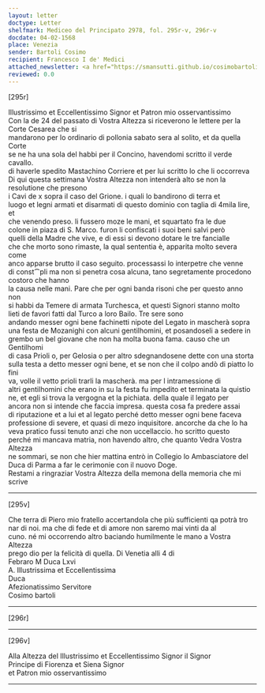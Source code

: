```yaml
---
layout: letter
doctype: Letter
shelfmark: Mediceo del Principato 2978, fol. 295r-v, 296r-v
docdate: 04-02-1568
place: Venezia
sender: Bartoli Cosimo
recipient: Francesco I de' Medici
attached_newsletter: <a href="https://smansutti.github.io/cosimobartoli/texts/3080_004/">3080_004</a>
reviewed: 0.0
---
```


[295r]  
  
  
Illustrissimo et Eccellentissimo Signor et Patron mio osservantissimo  
Con la de 24 del passato di Vostra Altezza si riceverono le lettere per la Corte Cesarea che si  
mandarono per lo ordinario di pollonia sabato sera al solito, et da quella Corte  
se ne ha una sola del habbi per il Concino, havendomi scritto il verde cavallo.  
di haverle spedito Mastachino Corriere et per lui scritto lo che li occorreva  
Di qui questa settimana Vostra Altezza non intenderà alto se non la resolutione che presono  
i Cavi de x sopra il caso del Grione. i quali lo bandirono di terra et  
luogo et legni armati et disarmati di questo dominio con taglia di 4mila lire, et  
che venendo preso. li fussero moze le mani, et squartato fra le due  
colone in piaza di S. Marco. furon li confiscati i suoi beni salvi però  
quelli della Madre che vive, e di essi si devono dotare le tre fancialle  
che che morto sono rimaste, la qual sententia è, apparita molto severa come  
anco apparse brutto il caso seguito. processassi lo interpetre che venne  
di const⁀pli ma non si penetra cosa alcuna, tano segretamente procedono costoro che hanno  
la causa nelle mani. Pare che per ogni banda risoni che per questo anno non  
si habbi da Temere di armata Turchesca, et questi Signori stanno molto  
lieti de favori fatti dal Turco a loro Bailo. Tre sere sono  
andando messer ogni bene fachinetti nipote del Legato in mascherà sopra  
una festa de Mozanighi con alcuni gentilhomini, et posandoseli a sedere in  
grembo un bel giovane che non ha molta buona fama. causo che un Gentilhomi  
di casa Prioli o, per Gelosia o per altro sdegnandosene dette con una storta  
sulla testa a detto messer ogni bene, et se non che il colpo andò di piatto lo fini  
va, volle il vetto prioli trarli la mascherà. ma per l intramessione di  
altri gentilhomini che erano in su la festa fu impedito et terminata la quistio  
ne, et egli si trova la vergogna et la pichiata. della quale il legato per  
ancora non si intende che faccia impresa. questa cosa fa predere assai  
di riputazione et a lui et al legato perché detto messer ogni bene faceva  
professione di severe, et quasi di mezo inquisitore. ancorche da che lo ha  
veva pratico fussi tenuto anzi che non uccellaccio. ho scritto questo  
perché mi mancava matria, non havendo altro, che quanto Vedra Vostra Altezza  
ne sommari, se non che hier mattina entrò in Collegio lo Ambasciatore del  
Duca di Parma a far le cerimonie con il nuovo Doge.  
Restami a ringraziar Vostra Altezza della memona della memoria che mi scrive  
  
---  

[295v]  
  
  
Che terra di Piero mio fratello accertandola che più sufficienti qa potrà tro  
nar di noi. ma che di fede et di amore non saremo mai vinti da al  
cuno. né mi occorrendo altro baciando humilmente le mano a Vostra Altezza  
prego dio per la felicità di quella. Di Venetia alli 4 di  
Febraro M Duca Lxvi  
A. Illustrissima et Eccellentissima  
Duca  
Afezionatissimo Servitore  
Cosimo bartoli  
  
---  

[296r]  
  
  
  
---  

[296v]  
  
  
Alla Altezza del Illustrissimo et Eccellentissimo Signor il Signor  
Principe di Fiorenza et Siena Signor  
et Patron mio osservantissimo  
  
---  

